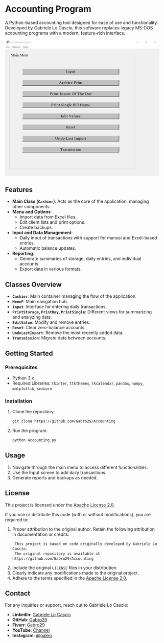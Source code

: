 # Accounting Program

A Python-based accounting tool designed for ease of use and functionality. Developed by Gabriele Lo Cascio, this software replaces legacy MS-DOS accounting programs with a modern, feature-rich interface.

![MainMenu.PNG](./MainMenu.PNG)

## Features

- **Main Class (`Cashier`)**: Acts as the core of the application, managing other components.
- **Menu and Options**:
  - Import data from Excel files.
  - Edit client lists and print options.
  - Create backups.
- **Input and Data Management**:
  - Daily input of transactions with support for manual and Excel-based entries.
  - Automatic balance updates.
- **Reporting**:
  - Generate summaries of storage, daily entries, and individual accounts.
  - Export data in various formats.

## Classes Overview

- **`Cashier`**: Main container managing the flow of the application.
- **`MenuP`**: Main navigation hub.
- **`Input`**: Interface for entering daily transactions.
- **`PrintStorage`, `PrintDay`, `PrintSingle`**: Different views for summarizing and analyzing data.
- **`EditValue`**: Modify and remove entries.
- **`Reset`**: Clear zero-balance accounts.
- **`UndoLastImport`**: Remove the most recently added data.
- **`Transmission`**: Migrate data between accounts.

## Getting Started

### Prerequisites

- Python 3.x
- Required Libraries: `tkinter`, `ttkthemes`, `tkcalendar`, `pandas`, `numpy`, `matplotlib`, `seaborn`

### Installation

1. Clone the repository:
    ```bash
    git clone https://github.com/Gabro29/Accounting
    ```
2. Run the program:
    ```bash
    python Accounting.py
    ```

## Usage

1. Navigate through the main menu to access different functionalities.
2. Use the Input screen to add daily transactions.
3. Generate reports and backups as needed.

## License

This project is licensed under the [Apache License 2.0](http://www.apache.org/licenses/LICENSE-2.0). 

If you use or distribute this code (with or without modifications), you are required to:

1. Proper attribution to the original author. Retain the following attribution in documentation or credits:
   ```
	This project is based on code originally developed by Gabriele Lo Cascio.
	The original repository is available at https://github.com/Gabro29/Accounting
   ```
2. Include the original `LICENSE` files in your distribution.
3. Clearly indicate any modifications made to the original project.
4. Adhere to the terms specified in the [Apache License 2.0](http://www.apache.org/licenses/LICENSE-2.0).

## Contact

For any inquiries or support, reach out to Gabriele Lo Cascio:

- **LinkedIn**: [Gabriele Lo Cascio](https://www.linkedin.com/in/gabriele-locascio)
- **GitHub**: [Gabro29](https://github.com/Gabro29)
- **Fiverr**: [Gabro29](https://it.fiverr.com/gabro_29?up_rollout=true)
- **YouTube**: [Channel](https://www.youtube.com/channel/UCkGvbGqYzDi3lfgtbQ_pngg)
- **Instagram**: [@ga8ro](https://www.instagram.com/ga8ro)

